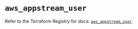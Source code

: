 # `aws_appstream_user`

Refer to the Terraform Registry for docs: [`aws_appstream_user`](https://registry.terraform.io/providers/hashicorp/aws/5.79.0/docs/resources/appstream_user).
